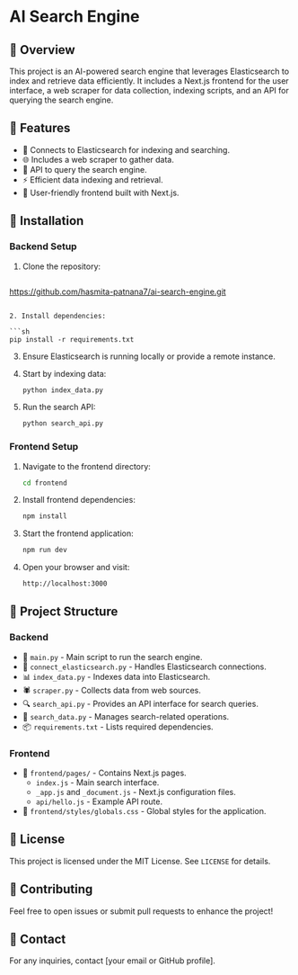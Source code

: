 # AI Search Engine

## 📌 Overview

This project is an AI-powered search engine that leverages Elasticsearch to index and retrieve data efficiently. It includes a Next.js frontend for the user interface, a web scraper for data collection, indexing scripts, and an API for querying the search engine.

## 🚀 Features

- 🔗 Connects to Elasticsearch for indexing and searching.
- 🌐 Includes a web scraper to gather data.
- 📡 API to query the search engine.
- ⚡ Efficient data indexing and retrieval.
- 🎨 User-friendly frontend built with Next.js.

## 🔧 Installation

### Backend Setup

1. Clone the repository:

   ```sh
 https://github.com/hasmita-patnana7/ai-search-engine.git
   ```

2. Install dependencies:

   ```sh
   pip install -r requirements.txt
   ```

3. Ensure Elasticsearch is running locally or provide a remote instance.

4. Start by indexing data:

   ```sh
   python index_data.py
   ```

5. Run the search API:

   ```sh
   python search_api.py
   ```

### Frontend Setup

1. Navigate to the frontend directory:
   ```sh
   cd frontend
   ```
2. Install frontend dependencies:
   ```sh
   npm install
   ```
3. Start the frontend application:
   ```sh
   npm run dev
   ```
4. Open your browser and visit:
   ```sh
   http://localhost:3000
   ```

## 📂 Project Structure

### Backend

- 📜 `main.py` - Main script to run the search engine.
- 🔌 `connect_elasticsearch.py` - Handles Elasticsearch connections.
- 📊 `index_data.py` - Indexes data into Elasticsearch.
- 🕷️ `scraper.py` - Collects data from web sources.
- 🔍 `search_api.py` - Provides an API interface for search queries.
- 📌 `search_data.py` - Manages search-related operations.
- 📦 `requirements.txt` - Lists required dependencies.

### Frontend

- 📁 `frontend/pages/` - Contains Next.js pages.
  - `index.js` - Main search interface.
  - `_app.js` and `_document.js` - Next.js configuration files.
  - `api/hello.js` - Example API route.
- 🎨 `frontend/styles/globals.css` - Global styles for the application.

## 📜 License

This project is licensed under the MIT License. See `LICENSE` for details.

## 🤝 Contributing

Feel free to open issues or submit pull requests to enhance the project!

## 📧 Contact

For any inquiries, contact [your email or GitHub profile].

